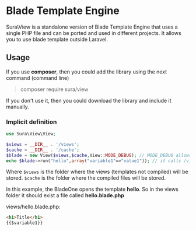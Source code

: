 # Blade Template Engine
Sura\View is a standalone version of Blade Template Engine that uses a single PHP file and can be ported and used in different projects. It allows you to use blade template outside Laravel.

## Usage

If you use **composer**, then you could add the library using the next command (command line)

> composer require sura/view

If you don't use it, then you could download the library and include it manually.

### Implicit definition

```php
use Sura\View\View;

$views = __DIR__ . '/views';
$cache = __DIR__ . '/cache';
$blade = new View($views,$cache,View::MODE_DEBUG); // MODE_DEBUG allows to pinpoint troubles.
echo $blade->run("hello",array("variable1"=>"value1")); // it calls /views/hello.blade.php
```

Where `$views` is the folder where the views (templates not compiled) will be stored.
`$cache` is the folder where the compiled files will be stored.

In this example, the BladeOne opens the template **hello**. So in the views folder it should exist a file called **hello.blade.php**

views/hello.blade.php:
```html
<h1>Title</h1>
{{$variable1}}
```

